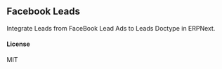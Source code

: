 ## Facebook Leads

Integrate Leads from FaceBook Lead Ads to Leads Doctype in ERPNext.

#### License

MIT